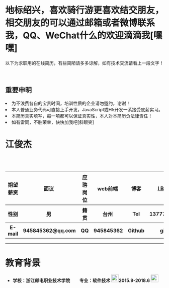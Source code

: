 <h1>地标绍兴，喜欢骑行游更喜欢结交朋友，相交朋友的可以通过邮箱或者微博联系我，QQ、WeChat什么的欢迎滴滴我[嘿嘿]</h1>
<p>以下为求职用的在线简历，有些简陋请多多谅解，如有技术交流请看上一段文字！</p> </br>
<h2>重要申明</h2>
<li>为不浪费各自的宝贵时间，培训性质的企业请勿邀约，谢谢！</li>
<li>本人普通业务代码可直接上手开发，JavaScript或H5开发一系接受底薪实习。</li>
<li>本简历真实填写，每一项都可以保证真实性，本人对本简历负法律责任！</li>
<li>如有雷同，不胜荣幸，快快加我吧[斜眼笑]</li>
<h1>江俊杰</h1>
<table>
    <thead>
        <tr>
        <th align="center"> <strong>期望薪资</strong> </th>
        <th align="center"> 面议 </th>
        <th align="center"> <strong>应聘岗位</strong> </th>
        <th align="center"> web前端 </th>
        <th align="center"> <strong>博客</strong> </th> 
        <th align="center"> <a href="//hyyqcweb.github.io/" >I Believe</a> </th>
        </tr>
    </thead>
    <tbody>
        <tr>
        <th align="center"> <strong>性别</strong> </th>
        <th align="center"> 男 </th>
        <th align="center"> <strong>籍贯</strong> </th>
        <th align="center"> 台州 </th>
        <th align="center"> <strong>Tel</strong> </th>
        <th align="center"> 1377768**** </th>
        </tr>
        <tr>
        <th align="center"> <strong>E-mail</strong> </th> 
        <th align="center"> 945845362@qq.com </th>
        <th align="center"> <strong>QQ</strong> </th> 
        <th align="center"> 945845362 </th>
        <th align="center"> <strong>Github</strong> </th> 
        <th align="center"><a href="//github.com/hyyqcweb" >github</a></th>
        </tr> 
    </tbody>
</table>
<hr>
<h1>教育背景</h1>
<ul>
<li><strong>学校：浙江邮电职业技术学院         专业：软件技术  <img style="width:24px;height:24px;" src="https://assets-cdn.github.com/images/icons/emoji/unicode/1f552.png" />2015.9-2018.6 <img style="width:24px;height:24px;" src="https://assets-cdn.github.com/images/icons/emoji/unicode/1f564.png"/></strong></li>
<ul>




